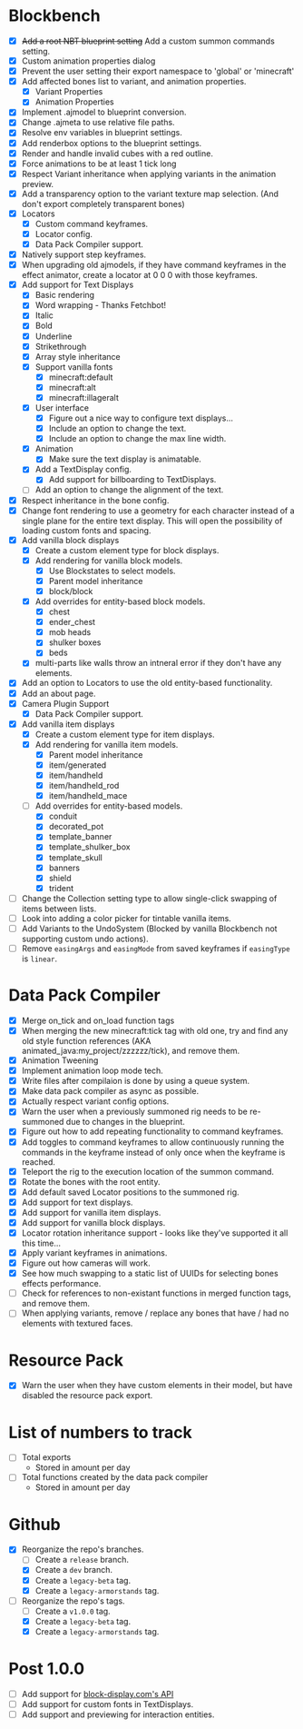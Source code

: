 # Blockbench

-   [x] ~~Add a root NBT blueprint setting~~ Add a custom summon commands setting.
-   [x] Custom animation properties dialog
-   [x] Prevent the user setting their export namespace to 'global' or 'minecraft'
-   [x] Add affected bones list to variant, and animation properties.
    -   [x] Variant Properties
    -   [x] Animation Properties
-   [x] Implement .ajmodel to blueprint conversion.
-   [x] Change .ajmeta to use relative file paths.
-   [x] Resolve env variables in blueprint settings.
-   [x] Add renderbox options to the blueprint settings.
-   [x] Render and handle invalid cubes with a red outline.
-   [x] Force animations to be at least 1 tick long
-   [x] Respect Variant inheritance when applying variants in the animation preview.
-   [x] Add a transparency option to the variant texture map selection. (And don't export completely transparent bones)
-   [x] Locators
    -   [x] Custom command keyframes.
    -   [x] Locator config.
    -   [x] Data Pack Compiler support.
-   [x] Natively support step keyframes.
-   [x] When upgrading old ajmodels, if they have command keyframes in the effect animator, create a locator at 0 0 0 with those keyframes.
-   [x] Add support for Text Displays
    -   [x] Basic rendering
    -   [x] Word wrapping - Thanks Fetchbot!
    -   [x] Italic
    -   [x] Bold
    -   [x] Underline
    -   [x] Strikethrough
    -   [x] Array style inheritance
    -   [x] Support vanilla fonts
        -   [x] minecraft:default
        -   [x] minecraft:alt
        -   [x] minecraft:illageralt
    -   [x] User interface
        -   [x] Figure out a nice way to configure text displays...
        -   [x] Include an option to change the text.
        -   [x] Include an option to change the max line width.
    -   [x] Animation
        -   [x] Make sure the text display is animatable.
    -   [x] Add a TextDisplay config.
        -   [x] Add support for billboarding to TextDisplays.
    -   [ ] Add an option to change the alignment of the text.
-   [x] Respect inheritance in the bone config.
-   [x] Change font rendering to use a geometry for each character instead of a single plane for the entire text display. This will open the possibility of loading custom fonts and spacing.
-   [x] Add vanilla block displays
    -   [x] Create a custom element type for block displays.
    -   [x] Add rendering for vanilla block models.
        -   [x] Use Blockstates to select models.
        -   [x] Parent model inheritance
        -   [x] block/block
    -   [x] Add overrides for entity-based block models.
        -   [x] chest
        -   [x] ender_chest
        -   [x] mob heads
        -   [x] shulker boxes
        -   [x] beds
    -   [x] multi-parts like walls throw an intneral error if they don't have any elements.
-   [x] Add an option to Locators to use the old entity-based functionality.
-   [x] Add an about page.
-   [x] Camera Plugin Support
    -   [x] Data Pack Compiler support.
-   [x] Add vanilla item displays
    -   [x] Create a custom element type for item displays.
    -   [x] Add rendering for vanilla item models.
        -   [x] Parent model inheritance
        -   [x] item/generated
        -   [x] item/handheld
        -   [x] item/handheld_rod
        -   [x] item/handheld_mace
    -   [ ] Add overrides for entity-based models.
        -   [x] conduit
        -   [x] decorated_pot
        -   [x] template_banner
        -   [x] template_shulker_box
        -   [x] template_skull
        -   [x] banners
        -   [x] shield
        -   [x] trident
-   [ ] Change the Collection setting type to allow single-click swapping of items between lists.
-   [ ] Look into adding a color picker for tintable vanilla items.
-   [ ] Add Variants to the UndoSystem (Blocked by vanilla Blockbench not supporting custom undo actions).
-   [ ] Remove `easingArgs` and `easingMode` from saved keyframes if `easingType` is `linear`.

# Data Pack Compiler

-   [x] Merge on_tick and on_load function tags
-   [x] When merging the new minecraft:tick tag with old one, try and find any old style function references (AKA animated_java:my_project/zzzzzz/tick), and remove them.
-   [x] Animation Tweening
-   [x] Implement animation loop mode tech.
-   [x] Write files after compilaion is done by using a queue system.
-   [x] Make data pack compiler as async as possible.
-   [x] Actually respect variant config options.
-   [x] Warn the user when a previously summoned rig needs to be re-summoned due to changes in the blueprint.
-   [x] Figure out how to add repeating functionality to command keyframes.
-   [x] Add toggles to command keyframes to allow continuously running the commands in the keyframe instead of only once when the keyframe is reached.
-   [x] Teleport the rig to the execution location of the summon command.
-   [x] Rotate the bones with the root entity.
-   [x] Add default saved Locator positions to the summoned rig.
-   [x] Add support for text displays.
-   [x] Add support for vanilla item displays.
-   [x] Add support for vanilla block displays.
-   [x] Locator rotation inheritance support - looks like they've supported it all this time...
-   [x] Apply variant keyframes in animations.
-   [x] Figure out how cameras will work.
-   [x] See how much swapping to a static list of UUIDs for selecting bones effects performance.
-   [ ] Check for references to non-existant functions in merged function tags, and remove them.
-   [ ] When applying variants, remove / replace any bones that have / had no elements with textured faces.

# Resource Pack

-   [x] Warn the user when they have custom elements in their model, but have disabled the resource pack export.

# List of numbers to track

-   [ ] Total exports
    -   Stored in amount per day
-   [ ] Total functions created by the data pack compiler
    -   Stored in amount per day

# Github

-   [x] Reorganize the repo's branches.
    -   [ ] Create a `release` branch.
    -   [x] Create a `dev` branch.
    -   [x] Create a `legacy-beta` tag.
    -   [x] Create a `legacy-armorstands` tag.
-   [ ] Reorganize the repo's tags.
    -   [ ] Create a `v1.0.0` tag.
    -   [x] Create a `legacy-beta` tag.
    -   [x] Create a `legacy-armorstands` tag.

# Post 1.0.0

-   [ ] Add support for [block-display.com's API](https://wiki.block-display.com/api/get-api)
-   [ ] Add support for custom fonts in TextDisplays.
-   [ ] Add support and previewing for interaction entities.
